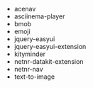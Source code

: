 - acenav
- asciinema-player
- bmob
- emoji
- jquery-easyui
- jquery-easyui-extension
- kityminder
- netnr-datakit-extension
- netnr-nav
- text-to-image
